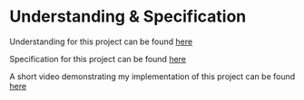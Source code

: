 # Understanding & Specification

Understanding for this project can be found [here](https://cs50.harvard.edu/ai/2020/projects/0/tictactoe/#understanding)

Specification for this project can be found [here](https://cs50.harvard.edu/ai/2020/projects/0/tictactoe/#specification)

A short video demonstrating my implementation of this project can be found [here](https://youtu.be/fskL6xAdeQw)